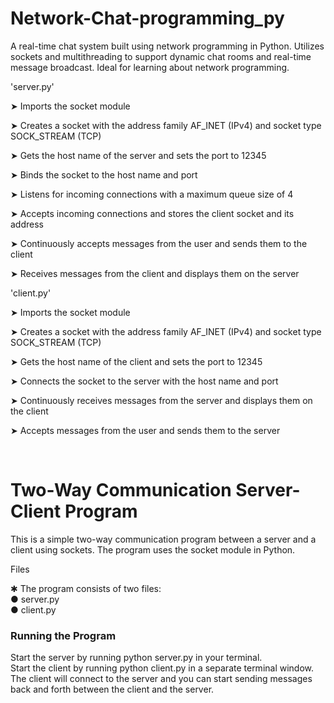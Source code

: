 # Network-Chat-programming_py
A real-time chat system built using network programming in Python. Utilizes sockets and multithreading to support dynamic chat rooms and real-time message broadcast. Ideal for learning about network programming.

'server.py'

 ➤ Imports the socket module
 
 ➤ Creates a socket with the address family AF_INET (IPv4) and socket type SOCK_STREAM (TCP)
 
 ➤ Gets the host name of the server and sets the port to 12345
 
 ➤ Binds the socket to the host name and port
 
 ➤ Listens for incoming connections with a maximum queue size of 4
 
 ➤ Accepts incoming connections and stores the client socket and its address
 
 ➤ Continuously accepts messages from the user and sends them to the client
 
 ➤ Receives messages from the client and displays them on the server
 

'client.py'

 ➤ Imports the socket module
 
 ➤ Creates a socket with the address family AF_INET (IPv4) and socket type SOCK_STREAM (TCP)
 
 ➤ Gets the host name of the client and sets the port to 12345
 
 ➤ Connects the socket to the server with the host name and port
 
 ➤ Continuously receives messages from the server and displays them on the client
 
 ➤ Accepts messages from the user and sends them to the server
 
 
 <br>
 <h1><b>Two-Way Communication Server-Client Program</b></h1>
 
This is a simple two-way communication program between a server and a client using sockets. The program uses the socket module in Python.

Files

✱ The program consists of two files:<br>● server.py  <br>● client.py
<br>
<h3>Running the Program</h3>
Start the server by running python server.py in your terminal.
<br>
Start the client by running python client.py in a separate terminal window.
<br>
The client will connect to the server and you can start sending messages back and forth between the client and the server.

